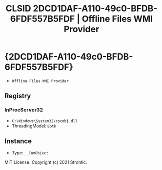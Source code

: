 ﻿---
title: "CLSID 2DCD1DAF-A110-49c0-BFDB-6FDF557B5FDF | Offline Files WMI Provider"
excerpt: What is COM-Object CLSID 2DCD1DAF-A110-49c0-BFDB-6FDF557B5FDF?
---

# {2DCD1DAF-A110-49c0-BFDB-6FDF557B5FDF}

* `Offline Files WMI Provider`

## Registry


### InProcServer32

* `C:\Windows\System32\cscobj.dll`
* ThreadingModel: `Both`

## Instance

* Type: `__ComObject`

MIT License. Copyright (c) 2021 Strontic.


